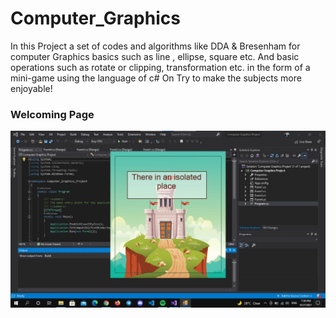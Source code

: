 # Computer_Graphics
In this Project a set of codes and algorithms like DDA &amp; Bresenham for  computer Graphics  basics such as line , ellipse,  square etc. And basic  operations such as rotate  or clipping, transformation etc. in the form of a mini-game using the language of c#   On Try to make the subjects more enjoyable!

### Welcoming Page
![Welcoming Page](https://github.com/MariamAlsaedy/Computer_Graphics/blob/main/images/photo_2021-10-10_23-47-16.jpg)

